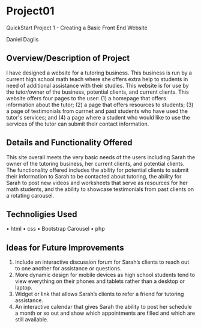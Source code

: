 # Project01
QuickStart Project 1 - Creating a Basic Front End Website

Daniel Daglis

## Overview/Description of Project ##
I have designed a website for a tutoring business. This business is run by a current high school math teach where she offers extra help to students in need of additional assistance with their studies. This website is for use by the tutor/owner of the business, potential clients, and current clients. This website offers four pages to the user: (1) a homepage that offers information about the tutor; (2) a page that offers resources to students; (3) a page of testimonials from currnet and past students who have used the tutor's services; and (4) a page where a student who would like to use the services of the tutor can submit their contact information.

## Details and Functionality Offered ##
This site overall meets the very basic needs of the users including Sarah the owner of the tutoring business, her current clients, and potential clients. The functionality offered includes the ability for potential clients to submit their information to Sarah to be contacted about tutoring, the ability for Sarah to post new videos and worksheets that serve as resources for her math students, and the ability to showcase testimonials from past clients on a rotating carousel. 

## Technoligies Used ##
• html
• css
• Bootstrap Carousel
• php

## Ideas for Future Improvements ##
1.	Include an interactive discussion forum for Sarah’s clients to reach out to one another for assistance or questions.
2.	More dynamic design for mobile devices as high school students tend to view everything on their phones and tablets rather than a desktop or laptop.
3.	Widget or link that allows Sarah’s clients to refer a friend for tutoring assistance.
4.	An interactive calendar that gives Sarah the ability to post her schedule a month or so out and show which appointments are filled and which are still available.
